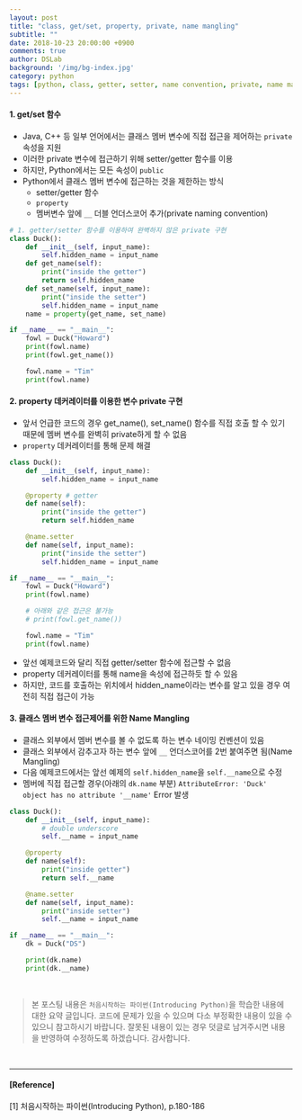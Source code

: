 ```yaml
---
layout: post
title: "class, get/set, property, private, name mangling"
subtitle: ""
date: 2018-10-23 20:00:00 +0900
comments: true
author: DSLab
background: '/img/bg-index.jpg'
category: python
tags: [python, class, getter, setter, name convention, private, name mangling, property, decorator, Introducing Python]
---
```


#### 1. get/set 함수
  - Java, C++ 등 일부 언어에서는 클래스 멤버 변수에 직접 접근을 제어하는 `private` 속성을 지원
  - 이러한 private 변수에 접근하기 위해 setter/getter 함수를 이용
  - 하지만, Python에서는 모든 속성이 `public`
  - Python에서 클래스 멤버 변수에 접근하는 것을 제한하는 방식
    - setter/getter 함수
    - `property`
    - 멤버변수 앞에 `__` 더블 언더스코어 추가(private naming convention)

```python
# 1. getter/setter 함수를 이용하여 완벽하지 않은 private 구현
class Duck():
    def __init__(self, input_name):
        self.hidden_name = input_name
    def get_name(self):
        print("inside the getter")
        return self.hidden_name
    def set_name(self, input_name):
        print("inside the setter")
        self.hidden_name = input_name
    name = property(get_name, set_name)

if __name__ == "__main__":
    fowl = Duck("Howard")
    print(fowl.name)
    print(fowl.get_name())

    fowl.name = "Tim"
    print(fowl.name)
```

#### 2. property 데커레이터를 이용한 변수 private 구현
  - 앞서 언급한 코드의 경우 get_name(), set_name() 함수를 직접 호출 할 수 있기 때문에 멤버 변수를 완벽히 private하게 할 수 없음
  - `property` 데커레이터를 통해 문제 해결  

```python
class Duck():
    def __init__(self, input_name):
        self.hidden_name = input_name

    @property # getter
    def name(self):
        print("inside the getter")
        return self.hidden_name

    @name.setter
    def name(self, input_name):
        print("inside the setter")
        self.hidden_name = input_name

if __name__ == "__main__":
    fowl = Duck("Howard")
    print(fowl.name)

    # 아래와 같은 접근은 불가능
    # print(fowl.get_name())

    fowl.name = "Tim"
    print(fowl.name)
```

  - 앞선 예제코드와 달리 직접 getter/setter 함수에 접근할 수 없음
  - property 데커레이터를 통해 name을 속성에 접근하듯 할 수 있음
  - 하지만, 코드를 호출하는 위치에서 hidden_name이라는 변수를 알고 있을 경우 여전히 직접 접근이 가능

#### 3. 클래스 멤버 변수 접근제어를 위한 Name Mangling

  - 클래스 외부에서 멤버 변수를 볼 수 없도록 하는 변수 네이밍 컨벤션이 있음
  - 클래스 외부에서 감추고자 하는 변수 앞에 `__` 언더스코어를 2번 붙여주면 됨(Name Mangling)
  - 다음 예제코드에서는 앞선 예제의 `self.hidden_name`을 `self.__name`으로 수정
  - 멤버에 직접 접근할 경우(아래의 `dk.name` 부분) `AttributeError: 'Duck' object has no attribute '__name'` Error 발생

```python
class Duck():
    def __init__(self, input_name):
        # double underscore
        self.__name = input_name

    @property
    def name(self):
        print("inside getter")
        return self.__name

    @name.setter
    def name(self, input_name):
        print("inside setter")
        self.__name = input_name

if __name__ == "__main__":
    dk = Duck("DS")

    print(dk.name)
    print(dk.__name)
```

<br>

>본 포스팅 내용은 `처음시작하는 파이썬(Introducing Python)`을 학습한 내용에 대한 요약 글입니다. 코드에 문제가 있을 수 있으며 다소 부정확한 내용이 있을 수 있으니 참고하시기 바랍니다. 잘못된 내용이 있는 경우 덧글로 남겨주시면 내용을 반영하여 수정하도록 하겠습니다. 감사합니다.

<br>

---

#### [Reference]

[1] 처음시작하는 파이썬(Introducing Python), p.180-186
